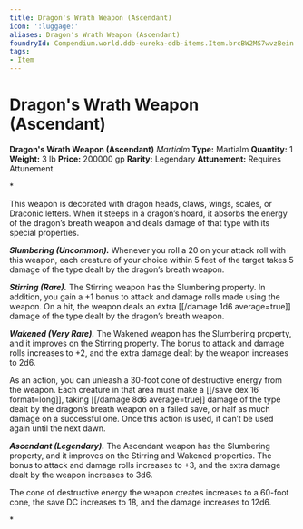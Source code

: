 ```yaml
---
title: Dragon's Wrath Weapon (Ascendant)
icon: ':luggage:'
aliases: Dragon's Wrath Weapon (Ascendant)
foundryId: Compendium.world.ddb-eureka-ddb-items.Item.brcBW2MS7wvzBein
tags:
- Item
---
```


# Dragon's Wrath Weapon (Ascendant)

**Dragon's Wrath Weapon (Ascendant)**
_Martialm_
**Type:** Martialm
**Quantity:** 1
**Weight:** 3 lb
**Price:** 200000 gp
**Rarity:** Legendary
**Attunement:** Requires Attunement

*<p>This weapon is decorated with dragon heads, claws, wings, scales, or Draconic letters. When it steeps in a dragon’s hoard, it absorbs the energy of the dragon’s breath weapon and deals damage of that type with its special properties.

***Slumbering (Uncommon).*** Whenever you roll a 20 on your attack roll with this weapon, each creature of your choice within 5 feet of the target takes 5 damage of the type dealt by the dragon’s breath weapon.

***Stirring (Rare).*** The Stirring weapon has the Slumbering property. In addition, you gain a +1 bonus to attack and damage rolls made using the weapon. On a hit, the weapon deals an extra  [[/damage 1d6 average=true]] damage of the type dealt by the dragon’s breath weapon.

***Wakened (Very Rare).*** The Wakened weapon has the Slumbering property, and it improves on the Stirring property. The bonus to attack and damage rolls increases to +2, and the extra damage dealt by the weapon increases to 2d6.

As an action, you can unleash a 30-foot cone of destructive energy from the weapon. Each creature in that area must make a [[/save dex 16 format=long]], taking  [[/damage 8d6 average=true]] damage of the type dealt by the dragon’s breath weapon on a failed save, or half as much damage on a successful one. Once this action is used, it can’t be used again until the next dawn.

***Ascendant (Legendary).*** The Ascendant weapon has the Slumbering property, and it improves on the Stirring and Wakened properties. The bonus to attack and damage rolls increases to +3, and the extra damage dealt by the weapon increases to 3d6.

The cone of destructive energy the weapon creates increases to a 60-foot cone, the save DC increases to 18, and the damage increases to 12d6.</p>*